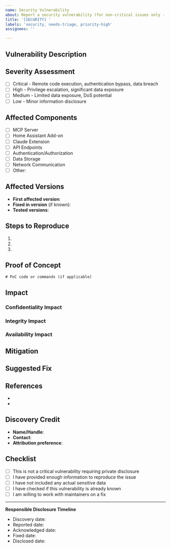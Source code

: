 ```yaml
---
name: Security Vulnerability
about: Report a security vulnerability (for non-critical issues only - critical issues should be reported privately)
title: '[SECURITY] '
labels: 'security, needs-triage, priority-high'
assignees: ''

---
```


<!--
⚠️ IMPORTANT: For critical security vulnerabilities, please DO NOT create a public issue.
Instead, email the maintainers directly or use GitHub's private vulnerability reporting feature.
-->

## Vulnerability Description
<!-- Describe the security issue -->

## Severity Assessment
<!-- Select the appropriate severity level -->

- [ ] Critical - Remote code execution, authentication bypass, data breach
- [ ] High - Privilege escalation, significant data exposure
- [ ] Medium - Limited data exposure, DoS potential
- [ ] Low - Minor information disclosure

## Affected Components
<!-- Which parts of the system are affected? -->

- [ ] MCP Server
- [ ] Home Assistant Add-on
- [ ] Claude Extension
- [ ] API Endpoints
- [ ] Authentication/Authorization
- [ ] Data Storage
- [ ] Network Communication
- [ ] Other: 

## Affected Versions
<!-- Which versions are affected? -->

- **First affected version**: 
- **Fixed in version** (if known): 
- **Tested versions**: 

## Steps to Reproduce
<!-- How can this vulnerability be exploited? -->

1. 
2. 
3. 

## Proof of Concept
<!-- If you have a PoC, describe it here (redact sensitive details) -->

```
# PoC code or commands (if applicable)
```

## Impact
<!-- What is the potential impact of this vulnerability? -->

### Confidentiality Impact
<!-- Can data be exposed? -->

### Integrity Impact
<!-- Can data be modified? -->

### Availability Impact
<!-- Can the service be disrupted? -->

## Mitigation
<!-- Temporary workarounds or mitigation steps -->

## Suggested Fix
<!-- If you have suggestions for fixing the vulnerability -->

## References
<!-- CVE IDs, related vulnerabilities, or documentation -->

- 
- 

## Discovery Credit
<!-- How would you like to be credited for this discovery? -->

- **Name/Handle**: 
- **Contact**: 
- **Attribution preference**: 

## Checklist
<!-- Please confirm the following -->

- [ ] This is not a critical vulnerability requiring private disclosure
- [ ] I have provided enough information to reproduce the issue
- [ ] I have not included any actual sensitive data
- [ ] I have checked if this vulnerability is already known
- [ ] I am willing to work with maintainers on a fix

---

**Responsible Disclosure Timeline**
<!-- For tracking purposes -->

- Discovery date: 
- Reported date: 
- Acknowledged date: 
- Fixed date: 
- Disclosed date: